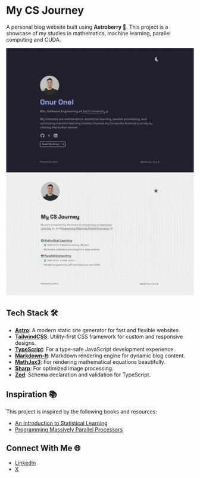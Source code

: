 # My CS Journey

A personal blog website built using **Astroberry 🍓**. This project is a showcase of my studies in mathematics, machine learning, parallel computing and CUDA.

![Intro](public/1.jpeg)
![Blogs](public/2.jpeg)



## Tech Stack 🛠️

- **[Astro](https://astro.build/)**: A modern static site generator for fast and flexible websites.
- **[TailwindCSS](https://tailwindcss.com/)**: Utility-first CSS framework for custom and responsive designs.
- **[TypeScript](https://www.typescriptlang.org/)**: For a type-safe JavaScript development experience.
- **[Markdown-It](https://github.com/markdown-it/markdown-it)**: Markdown rendering engine for dynamic blog content.
- **[MathJax3](https://www.mathjax.org/)**: For rendering mathematical equations beautifully.
- **[Sharp](https://sharp.pixelplumbing.com/)**: For optimized image processing.
- **[Zod](https://github.com/colinhacks/zod)**: Schema declaration and validation for TypeScript.

## Inspiration 📚

This project is inspired by the following books and resources:
- [An Introduction to Statistical Learning](https://www.statlearning.com/)
- [Programming Massively Parallel Processors](https://www.elsevier.com/books/programming-massively-parallel-processors/kirk/978-0-12-415992-1)

## Connect With Me 🌐

- [LinkedIn](https://www.linkedin.com/in/onuronel13/)
- [X](https://x.com/honoronel?s=11)
